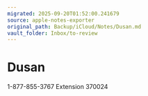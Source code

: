 ```yaml
---
migrated: 2025-09-20T01:52:00.241679
source: apple-notes-exporter
original_path: Backup/iCloud/Notes/Dusan.md
vault_folder: Inbox/to-review
---
```

# Dusan

1-877-855-3767
Extension 
370024
